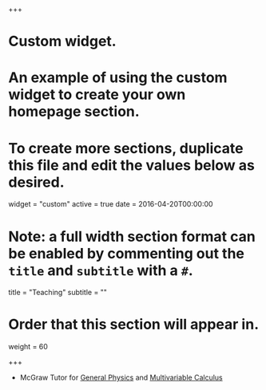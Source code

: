 +++
# Custom widget.
# An example of using the custom widget to create your own homepage section.
# To create more sections, duplicate this file and edit the values below as desired.
widget = "custom"
active = true
date = 2016-04-20T00:00:00

# Note: a full width section format can be enabled by commenting out the `title` and `subtitle` with a `#`.
title = "Teaching"
subtitle = ""

# Order that this section will appear in.
weight = 60

+++

- McGraw Tutor for [General Physics](https://registrar.princeton.edu/course-offerings/course_details.xml?courseid=009759&term=1192) and [Multivariable Calculus](https://registrar.princeton.edu/course-offerings/course_details.xml?courseid=009760&term=1192)
